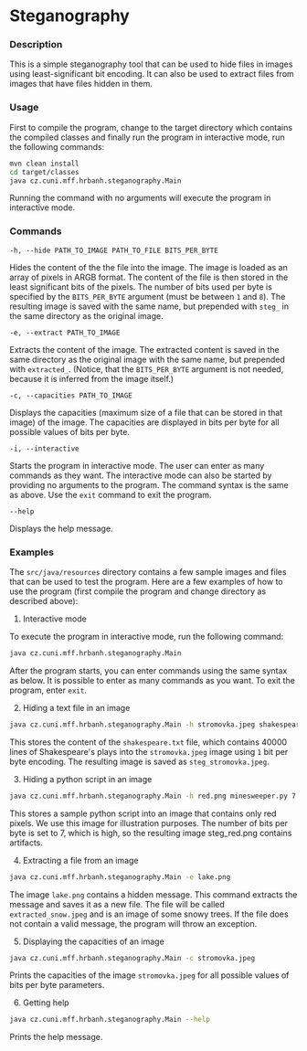 # Steganography

### Description
This is a simple steganography tool that can be used to hide files in images 
using least-significant bit encoding. 
It can also be used to extract files from images that have files hidden in them.

### Usage
First to compile the program, change to the target directory which contains the 
compiled classes  and finally run the program in interactive mode, 
run the following commands:
```bash
mvn clean install
cd target/classes
java cz.cuni.mff.hrbanh.steganography.Main
```

Running the command with no arguments will execute the program in interactive mode.
 ### Commands
    -h, --hide PATH_TO_IMAGE PATH_TO_FILE BITS_PER_BYTE
        
Hides the content of the the file into the image. The image is loaded 
as an array of pixels in ARGB format. The content of the file is then
stored in the least significant bits of the pixels. The number of bits
used per byte is specified by the `BITS_PER_BYTE` argument (must be between
`1` and `8`). The resulting image is saved with the same name, but prepended 
with `steg_` in the same directory as the original image.
    
    -e, --extract PATH_TO_IMAGE

Extracts the content of the image. The extracted content is saved in the same directory as the
original image with the same name, but prepended with `extracted_`. (Notice, that the `BITS_PER_BYTE` argument is not needed, because it is
inferred from the image itself.)

    -c, --capacities PATH_TO_IMAGE

Displays the capacities (maximum size of a file that can be stored in that image) of the 
image. The capacities are displayed in bits per byte for all possible values of bits per byte.
    
    -i, --interactive

Starts the program in interactive mode. The user can enter as many commands as they want.
The interactive mode can also be started by providing no arguments to the program.
The command syntax is the same as above. Use the `exit` command to exit the program.
    
    --help

Displays the help message.

### Examples
The `src/java/resources` directory contains a few sample images and files that can be used
to test the program. Here are a few examples of how to use the program (first compile the
program and change directory as described above):

1. Interactive mode

To execute the program in interactive mode, run the following command:
```bash
java cz.cuni.mff.hrbanh.steganography.Main
```
After the program starts, you can enter commands using the same syntax as below.
It is possible to enter as many commands as you want. To exit the program, enter `exit`.

2. Hiding a text file in an image
```bash 
java cz.cuni.mff.hrbanh.steganography.Main -h stromovka.jpeg shakespeare.txt 1
```
This stores the content of the `shakespeare.txt` file, which contains 40000 lines
of Shakespeare's plays into the `stromovka.jpeg` image using `1` bit per byte encoding.
The resulting image is saved as `steg_stromovka.jpeg`.

3. Hiding a python script in an image
```bash
java cz.cuni.mff.hrbanh.steganography.Main -h red.png minesweeper.py 7
```
This stores a sample python script into an image that contains only red pixels. 
We use this image for illustration purposes. The number of bits per byte is set to 7, 
which is high, so the resulting image steg_red.png contains artifacts.

4. Extracting a file from an image
```bash
java cz.cuni.mff.hrbanh.steganography.Main -e lake.png
```
The image `lake.png` contains a hidden message. This command extracts the message and 
saves it as a new file. The file will be called `extracted_snow.jpeg` and is an image
of some snowy trees. If the file does not contain a valid message, the program will
throw an exception.

5. Displaying the capacities of an image
```bash
java cz.cuni.mff.hrbanh.steganography.Main -c stromovka.jpeg
```
Prints the capacities of the image `stromovka.jpeg` for all possible values of 
bits per byte parameters.

6. Getting help
```bash
java cz.cuni.mff.hrbanh.steganography.Main --help
```
Prints the help message.
